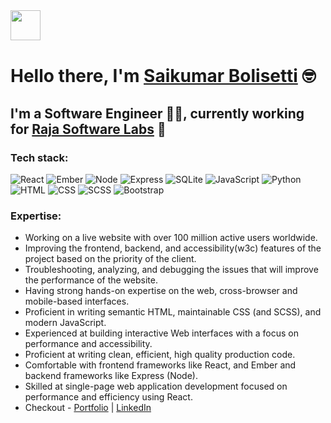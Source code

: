 <img src="https://emojis.slackmojis.com/emojis/images/1536351075/4594/blob-wave.gif?1536351075" width="48" style="margin-bottom: 1px"/>

# Hello there, I'm [Saikumar Bolisetti](https://saikumarb.ccbp.tech/) 🤓

## I'm a Software Engineer 👨‍💻, currently working for [Raja Software Labs](https://www.rajasoftwarelabs.com/) 💼

### Tech stack:
<p>
<img alt="React" src="https://img.shields.io/badge/-React-61DAFB?style=flat&logo=react&logoColor=white" />
<img alt="Ember" src="https://img.shields.io/badge/-Ember-E04E39?style=flat&logo=Ember.js&logoColor=white" />
<img alt="Node" src="https://img.shields.io/badge/-Node-339933?style=flat&logo=node.js&logoColor=white" />
<img alt="Express" src="https://img.shields.io/badge/-Express-FFFFFF?style=flat&logo=express&logoColor=black" />
<img alt="SQLite" src="https://img.shields.io/badge/-SQLite-003B57?style=flat&logo=SQLite&logoColor=white" />
<img alt="JavaScript" src="https://img.shields.io/badge/-JavaScript-505050?style=flat&logo=JavaScript&logoColor=F7DF1E" />
<img alt="Python" src="https://img.shields.io/badge/-Python-3776AB?style=flat&logo=python&logoColor=white" />
<img alt="HTML" src="https://img.shields.io/badge/-HTML-E34F26?style=flat&logo=Html5&logoColor=white" />
<img alt="CSS" src="https://img.shields.io/badge/-CSS-1572B6?style=flat&logo=css3&logoColor=white" />
<img alt="SCSS" src="https://img.shields.io/badge/-SASS-CC6699?style=flat&logo=Sass&logoColor=white" />
<img alt="Bootstrap" src="https://img.shields.io/badge/-Bootstrap-563D7C?style=flat&logo=bootstrap&logoColor=white" />
</p>

### Expertise:
- Working on a live website with over 100 million active users worldwide.
- Improving the frontend, backend, and accessibility(w3c) features of the project based on the priority of the client.
- Troubleshooting, analyzing, and debugging the issues that will improve the performance of the website.
- Having strong hands-on expertise on the web, cross-browser and mobile-based interfaces. 
- Proficient in writing semantic HTML, maintainable CSS (and SCSS), and modern JavaScript.
- Experienced at building interactive Web interfaces with a focus on performance and accessibility.
- Proficient at writing clean, efficient, high quality production code.
- Comfortable with frontend frameworks like React, and Ember and backend frameworks like Express (Node).
- Skilled at single-page web application development focused on performance and efficiency using React.
- Checkout - <a href="https://saikumarb.ccbp.tech/" target="_blank">Portfolio</a> | <a href="https://www.linkedin.com/in/saikumar10900/" target="_blank">LinkedIn</a>
